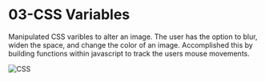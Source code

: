 # 03-CSS Variables

Manipulated CSS varibles to alter an image. The user has the option to blur, widen the space, and change the color of an image. Accomplished this by building functions within javascript to track the users mouse movements.

![CSS](https://user-images.githubusercontent.com/25596786/67541181-dfb4a600-f69c-11e9-9ea1-8218f3ed8567.gif)

